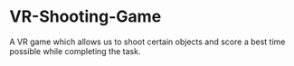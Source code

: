 # VR-Shooting-Game
A VR game which allows us to shoot certain objects and score a best time possible while completing the task.
